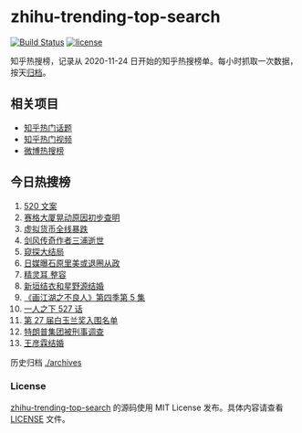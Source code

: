 # zhihu-trending-top-search

[![Build Status](https://github.com/justjavac/zhihu-trending-top-search/workflows/ci/badge.svg?branch=main)](https://github.com/justjavac/zhihu-trending-top-search/actions)
[![license](https://img.shields.io/github/license/justjavac/zhihu-trending-top-search)](https://github.com/justjavac/zhihu-trending-top-search/blob/main/LICENSE)

知乎热搜榜，记录从 2020-11-24 日开始的知乎热搜榜单。每小时抓取一次数据，按天[归档](./archives)。

## 相关项目

- [知乎热门话题](https://github.com/justjavac/zhihu-trending-hot-questions)
- [知乎热门视频](https://github.com/justjavac/zhihu-trending-hot-video)
- [微博热搜榜](https://github.com/justjavac/weibo-trending-hot-search)

## 今日热搜榜

<!-- BEGIN -->
<!-- 最后更新时间 Fri May 21 2021 13:17:08 GMT+0800 (China Standard Time) -->

1. [520 文案](https://www.zhihu.com/search?q=520文案)
2. [赛格大厦晃动原因初步查明](https://www.zhihu.com/search?q=赛格大厦)
3. [虚拟货币全线暴跌](https://www.zhihu.com/search?q=币圈崩盘)
4. [剑风传奇作者三浦逝世](https://www.zhihu.com/search?q=剑风传奇)
5. [窥探大结局](https://www.zhihu.com/search?q=窥探)
6. [日媒曝石原里美或退圈从政](https://www.zhihu.com/search?q=石原里美)
7. [精灵耳 整容](https://www.zhihu.com/search?q=精灵耳)
8. [新垣结衣和星野源结婚](https://www.zhihu.com/search?q=新垣结衣结婚)
9. [《画江湖之不良人》第四季第 5 集](https://www.zhihu.com/search?q=画江湖之不良人第四季)
10. [一人之下 527 话](https://www.zhihu.com/search?q=一人之下)
11. [第 27 届白玉兰奖入围名单](https://www.zhihu.com/search?q=白玉兰奖)
12. [特朗普集团被刑事调查](https://www.zhihu.com/search?q=特朗普)
13. [王彦霖结婚](https://www.zhihu.com/search?q=王彦霖)

<!-- END -->

历史归档 [./archives](./archives)

### License

[zhihu-trending-top-search](https://github.com/justjavac/zhihu-trending-top-search)
的源码使用 MIT License 发布。具体内容请查看 [LICENSE](./LICENSE) 文件。
